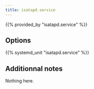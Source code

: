 ```yaml
---
title: isatapd.service
---
```


{{% provided_by "isatapd.service" %}}

## Options

{{% systemd_unit "isatapd.service" %}}

## Additionnal notes

Nothing here.